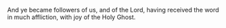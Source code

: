 And ye became followers of us, and of the Lord, having received the word in much affliction, with joy of the Holy Ghost.

